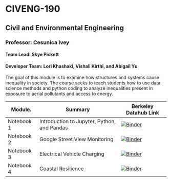 # CIVENG-190
## Civil and Environmental Engineering 
### Professor: Cesunica Ivey
#### Team Lead: Skye Pickett
#### Developer Team: Lori Khashaki, Vishali Kirthi, and Abigail Yu

The goal of this module is to examine how structures and systems cause inequality in society. The course seeks to teach students how to use data science methods and python coding to analyze inequalities present in exposure to aerial pollutants and access to energy. 

| Module.       | Summary                                       | Berkeley Datahub Link          |
|---------------|-----------------------------------------------|--------------------------------|
| Notebook 1    | Introduction to Jupyter, Python, and Pandas   | [![Binder](https://img.shields.io/badge/Launch-UCB%20Datahub-blue.svg)](https://datahub.berkeley.edu/hub/user-redirect/git-pull?repo=https%3A%2F%2Fgithub.com%2Fds-modules%2FCIVENG-190&branch=main&urlpath=tree%2FCIVENG-190%2FNotebook+1%2FNB1+Intro+to+Jupyter%2C+Python%2C+and+Pandas.ipynb)|
| Notebook 2    | Google Street View Monitoring                 | [![Binder](https://img.shields.io/badge/Launch-UCB%20Datahub-blue.svg)](https://datahub.berkeley.edu/hub/user-redirect/git-pull?repo=https%3A%2F%2Fgithub.com%2Fds-modules%2FCIVENG-190&branch=main&urlpath=tree%2FCIVENG-190%2FNotebook+2%2FNB2+Google+Street+View+Monitoring.ipynb) |
| Notebook 3    | Electrical Vehicle Charging                   | [![Binder](https://img.shields.io/badge/Launch-UCB%20Datahub-blue.svg)](https://datahub.berkeley.edu/hub/user-redirect/git-pull?repo=https%3A%2F%2Fgithub.com%2Fds-modules%2FCIVENG-190&branch=main&urlpath=tree%2FCIVENG-190%2FNotebook+3%2FNB3+Electrical+Vehicle+Charging.ipynb) |
| Notebook 4    | Coastal Resilience                            | [![Binder](https://img.shields.io/badge/Launch-UCB%20Datahub-blue.svg)](https://datahub.berkeley.edu/hub/user-redirect/git-pull?repo=https%3A%2F%2Fgithub.com%2Fds-modules%2FCIVENG-190&branch=main&urlpath=tree%2FCIVENG-190%2FNotebook+4%2FNB4+Coastal+Resilience.ipynb) |
